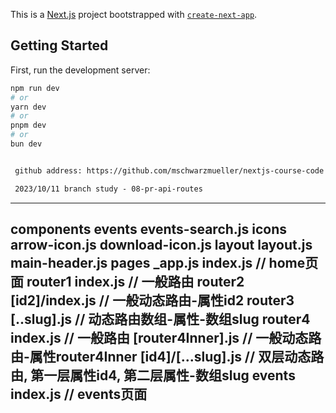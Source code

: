 This is a [Next.js](https://nextjs.org/) project bootstrapped with [`create-next-app`](https://github.com/vercel/next.js/tree/canary/packages/create-next-app).

## Getting Started

First, run the development server:

```bash
npm run dev
# or
yarn dev
# or
pnpm dev
# or
bun dev
```

```markdown

 github address: https://github.com/mschwarzmueller/nextjs-course-code

 2023/10/11 branch study - 08-pr-api-routes


```

---
  components
    events
      events-search.js
    icons
      arrow-icon.js
      download-icon.js
    layout
      layout.js
      main-header.js
  pages
    _app.js
    index.js // home页面
    router1
      index.js // 一般路由
    router2
      [id2]/index.js // 一般动态路由-属性id2
    router3
      [..slug].js // 动态路由数组-属性-数组slug
    router4
      index.js // 一般路由
      [router4Inner].js // 一般动态路由-属性router4Inner
      [id4]/[...slug].js // 双层动态路由, 第一层属性id4, 第二层属性-数组slug
    events
      index.js // events页面
---